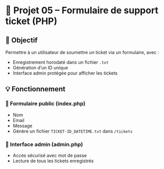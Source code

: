 # 📮 Projet 05 – Formulaire de support ticket (PHP)

## 🎯 Objectif
Permettre à un utilisateur de soumettre un ticket via un formulaire, avec :
- Enregistrement horodaté dans un fichier `.txt`
- Génération d’un ID unique
- Interface admin protégée pour afficher les tickets

## 💡 Fonctionnement

### 🧾 Formulaire public (index.php)
- Nom
- Email
- Message
- Génère un fichier `TICKET-ID_DATETIME.txt` dans `/tickets`

### 🔐 Interface admin (admin.php)
- Accès sécurisé avec mot de passe
- Lecture de tous les tickets enregistrés
